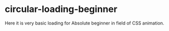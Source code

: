 # circular-loading-beginner
Here it is very basic loading for Absolute beginner in field of CSS animation.
